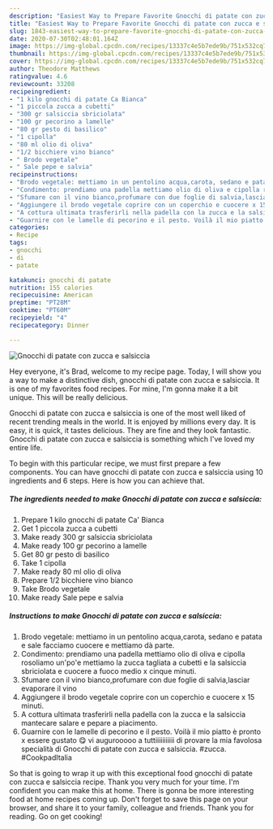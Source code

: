 ```yaml
---
description: "Easiest Way to Prepare Favorite Gnocchi di patate con zucca e salsiccia"
title: "Easiest Way to Prepare Favorite Gnocchi di patate con zucca e salsiccia"
slug: 1843-easiest-way-to-prepare-favorite-gnocchi-di-patate-con-zucca-e-salsiccia
date: 2020-07-30T02:48:01.164Z
image: https://img-global.cpcdn.com/recipes/13337c4e5b7ede9b/751x532cq70/gnocchi-di-patate-con-zucca-e-salsiccia-recipe-main-photo.jpg
thumbnail: https://img-global.cpcdn.com/recipes/13337c4e5b7ede9b/751x532cq70/gnocchi-di-patate-con-zucca-e-salsiccia-recipe-main-photo.jpg
cover: https://img-global.cpcdn.com/recipes/13337c4e5b7ede9b/751x532cq70/gnocchi-di-patate-con-zucca-e-salsiccia-recipe-main-photo.jpg
author: Theodore Matthews
ratingvalue: 4.6
reviewcount: 33208
recipeingredient:
- "1 kilo gnocchi di patate Ca Bianca"
- "1 piccola zucca a cubetti"
- "300 gr salsiccia sbriciolata"
- "100 gr pecorino a lamelle"
- "80 gr pesto di basilico"
- "1 cipolla"
- "80 ml olio di oliva"
- "1/2 bicchiere vino bianco"
- " Brodo vegetale"
- " Sale pepe e salvia"
recipeinstructions:
- "Brodo vegetale: mettiamo in un pentolino acqua,carota, sedano e patata e sale facciamo cuocere e mettiamo dà parte."
- "Condimento: prendiamo una padella mettiamo olio di oliva e cipolla rosoliamo un&#39;po&#39;e mettiamo la zucca tagliata a cubetti e la salsiccia sbriciolata e cuocere a fuoco medio x cinque minuti."
- "Sfumare con il vino bianco,profumare con due foglie di salvia,lasciar evaporare il vino"
- "Aggiungere il brodo vegetale coprire con un coperchio e cuocere x 15 minuti."
- "A cottura ultimata trasferirli nella padella con la zucca e la salsiccia mantecare salare e pepare a piacimento."
- "Guarnire con le lamelle di pecorino e il pesto. Voilà il mio piatto è pronto x essere gustato 😋 vi augurooooo a tuttiiiiiiiiiii di provare la mia favolosa specialità di Gnocchi di patate con zucca e salsiccia. #zucca. #CookpadItalia"
categories:
- Recipe
tags:
- gnocchi
- di
- patate

katakunci: gnocchi di patate 
nutrition: 155 calories
recipecuisine: American
preptime: "PT28M"
cooktime: "PT60M"
recipeyield: "4"
recipecategory: Dinner

---
```



![Gnocchi di patate con zucca e salsiccia](https://img-global.cpcdn.com/recipes/13337c4e5b7ede9b/751x532cq70/gnocchi-di-patate-con-zucca-e-salsiccia-recipe-main-photo.jpg)

Hey everyone, it's Brad, welcome to my recipe page. Today, I will show you a way to make a distinctive dish, gnocchi di patate con zucca e salsiccia. It is one of my favorites food recipes. For mine, I'm gonna make it a bit unique. This will be really delicious.



Gnocchi di patate con zucca e salsiccia is one of the most well liked of recent trending meals in the world. It is enjoyed by millions every day. It is easy, it is quick, it tastes delicious. They are fine and they look fantastic. Gnocchi di patate con zucca e salsiccia is something which I've loved my entire life.


To begin with this particular recipe, we must first prepare a few components. You can have gnocchi di patate con zucca e salsiccia using 10 ingredients and 6 steps. Here is how you can achieve that.

<!--inarticleads1-->

##### The ingredients needed to make Gnocchi di patate con zucca e salsiccia:

1. Prepare 1 kilo gnocchi di patate Ca&#39; Bianca
1. Get 1 piccola zucca a cubetti
1. Make ready 300 gr salsiccia sbriciolata
1. Make ready 100 gr pecorino a lamelle
1. Get 80 gr pesto di basilico
1. Take 1 cipolla
1. Make ready 80 ml olio di oliva
1. Prepare 1/2 bicchiere vino bianco
1. Take  Brodo vegetale
1. Make ready  Sale pepe e salvia




<!--inarticleads2-->

##### Instructions to make Gnocchi di patate con zucca e salsiccia:

1. Brodo vegetale: mettiamo in un pentolino acqua,carota, sedano e patata e sale facciamo cuocere e mettiamo dà parte.
1. Condimento: prendiamo una padella mettiamo olio di oliva e cipolla rosoliamo un&#39;po&#39;e mettiamo la zucca tagliata a cubetti e la salsiccia sbriciolata e cuocere a fuoco medio x cinque minuti.
1. Sfumare con il vino bianco,profumare con due foglie di salvia,lasciar evaporare il vino
1. Aggiungere il brodo vegetale coprire con un coperchio e cuocere x 15 minuti.
1. A cottura ultimata trasferirli nella padella con la zucca e la salsiccia mantecare salare e pepare a piacimento.
1. Guarnire con le lamelle di pecorino e il pesto. Voilà il mio piatto è pronto x essere gustato 😋 vi augurooooo a tuttiiiiiiiiiii di provare la mia favolosa specialità di Gnocchi di patate con zucca e salsiccia. #zucca. #CookpadItalia




So that is going to wrap it up with this exceptional food gnocchi di patate con zucca e salsiccia recipe. Thank you very much for your time. I'm confident you can make this at home. There is gonna be more interesting food at home recipes coming up. Don't forget to save this page on your browser, and share it to your family, colleague and friends. Thank you for reading. Go on get cooking!
